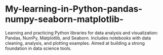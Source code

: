 # My-learning-in-Python-pandas-numpy-seaborn-matplotlib-
Learning and practicing Python libraries for data analysis and visualization: Pandas, NumPy, Matplotlib, and Seaborn. Includes notebooks with data cleaning, analysis, and plotting examples. Aimed at building a strong foundation in data science tools.
